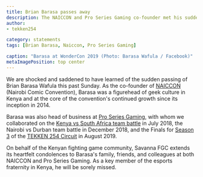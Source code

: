 ```yaml
---
title: Brian Barasa passes away
description: The NAICCON and Pro Series Gaming co-founder met his sudden demise this past weekend.
author: 
- tekken254

category: statements
tags: [Brian Barasa, Naiccon, Pro Series Gaming]

caption: "Barasa at WonderCon 2019 (Photo: Barasa Wafula / Facebook)"
metaImagePosition: top center
---
```

We are shocked and saddened to have learned of the sudden passing of Brian Barasa Wafula this past Sunday. As the co-founder of [NAICCON](https://www.naiccon.co.ke/) (Nairobi Comic Convention), Barasa was a figurehead of geek culture in Kenya and at the core of the convention's continued growth since its inception in 2014.

Barasa was also head of business at [Pro Series Gaming](https://www.psg.co.ke/), with whom we collaborated on the [Kenya vs South Africa team battle](/news/2018/07/16/kenya-vs-south-africa) in July 2018, the Nairobi vs Durban team battle in December 2018, and the Finals for [Season 3](/circuit/archive/tekken/season-3.html) of the [TEKKEN 254 Circuit](/circuit) in August 2019.

On behalf of the Kenyan fighting game community, Savanna FGC extends its heartfelt condolences to Barasa's family, friends, and colleagues at both NAICCON and Pro Series Gaming. As a key member of the esports fraternity in Kenya, he will be sorely missed.